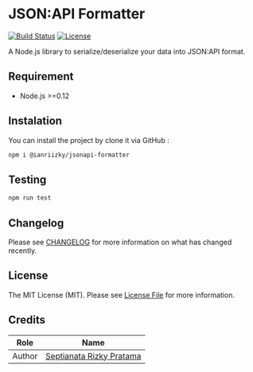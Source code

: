 # JSON:API Formatter

[![Build Status](https://github.com/ianriizky/jsonapi-formatter/actions/workflows/test.yml/badge.svg)](https://github.com/ianriizky/jsonapi-formatter/actions)
[![License](https://img.shields.io/badge/License-MIT-yellow.svg)](LICENSE.md)

A Node.js library to serialize/deserialize your data into JSON:API format.

## Requirement

- Node.js >=0.12

## Instalation

You can install the project by clone it via GitHub :

```bash
npm i @ianriizky/jsonapi-formatter
```

## Testing

```bash
npm run test
```

## Changelog

Please see [CHANGELOG](CHANGELOG.md) for more information on what has changed recently.

## License

The MIT License (MIT). Please see [License File](LICENSE.md) for more information.

## Credits

| Role | Name |
| ---- | ---- |
| Author | [Septianata Rizky Pratama](https://github.com/ianriizky) |
